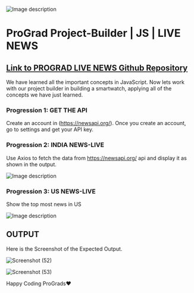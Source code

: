 ![Image description](https://i1.faceprep.in/ProGrad/prograd-logo.png)

# ProGrad Project-Builder | JS | LIVE NEWS

## [Link to PROGRAD LIVE NEWS Github Repository](https://github.com/prograd-org/lab-js-live-news)

We have learned all the important concepts in JavaScript. Now lets work with our project builder in building a smartwatch, applying all of the concepts we have just learned.

### Progression 1: GET THE API

Create an account in (https://newsapi.org/). Once you create an account, go to settings and get your API key.

### Progression 2: INDIA NEWS-LIVE

Use Axios to fetch the data from https://newsapi.org/ api and display it as shown in the output.

![Image description](https://i1.faceprep.in/ProGrad/news-app2.JPG)

### Progression 3: US NEWS-LIVE

Show the top most news in US

![Image description](https://i1.faceprep.in/ProGrad/news-app1.JPG)

## OUTPUT

Here is the Screenshot of the Expected Output.

![Screenshot (52)](https://user-images.githubusercontent.com/81064540/159165943-b2bf8288-8877-43d2-9e7f-63cf4df0d70b.png)

![Screenshot (53)](https://user-images.githubusercontent.com/81064540/159165947-14cb0338-1eff-461b-b11e-1574eef6e435.png)

Happy Coding ProGrads❤️
